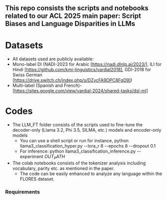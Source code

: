 ## This repo consists the scripts and notebooks related to our ACL 2025 main paper: Script Biases and Language Disparities in LLMs 
# Datasets
* All datasets used are publicly available: 
 * Mono-label DI (NADI-2023 for Arabic [https://nadi.dlnlp.ai/2023/], ILI for Hindi [https://github.com/kmi-linguistics/vardial2018], GDI-2018 for Swiss German [https://drive.switch.ch/index.php/s/DZycFA9DPC8FgD9])
 * Multi-label (Spanish and French)- [https://sites.google.com/view/vardial-2024/shared-tasks/dsl-ml]

# Codes
* The LLM_FT folder consists of the scripts used to fine-tune the decoder-only (Llama 3.2, Phi 3.5, SILMA, etc.) models and encoder-only models
  * You can use a shell script or run for instance, python llama3_classification_hyper.py --lora_r 8 --epochs 8 --dropout 0.1
  * For inference: python llama3_classification_inference.py --experiment $OUT_PATH$
* The colab notebooks consists of the tokenizer analysis including vocabulary, parity etc. as mentioned in the paper.
  * The code can be easily enhanced to analyze any language within the FLORES dataset.

### Requirements

